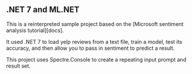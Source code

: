 
## .NET 7 and ML.NET

This is a reinterpreted sample project based on the [Microsoft sentiment analysis tutorial][docs].

It used .NET 7 to load yelp reviews from a text file, train a model, test its accuracy, and then allow you to pass in sentiment to predict a result.

This project uses Spectre.Console to create a repeating input prompt and result set.